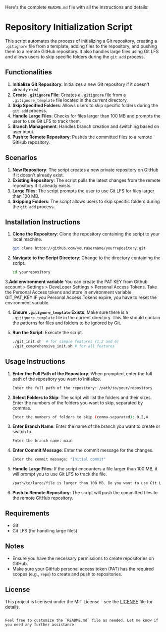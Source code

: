 Here's the complete `README.md` file with all the instructions and details:

# Repository Initialization Script

This script automates the process of initializing a Git repository, creating a `.gitignore` file from a template, adding files to the repository, and pushing them to a remote GitHub repository. It also handles large files using Git LFS and allows users to skip specific folders during the `git add` process.

## Functionalities

1. **Initialize Git Repository**: Initializes a new Git repository if it doesn't already exist.
2. **Create `.gitignore` File**: Creates a `.gitignore` file from a `.gitignore_template` file located in the current directory.
3. **Skip Specified Folders**: Allows users to skip specific folders during the `git add` process.
4. **Handle Large Files**: Checks for files larger than 100 MB and prompts the user to use Git LFS to track them.
5. **Branch Management**: Handles branch creation and switching based on user input.
6. **Push to Remote Repository**: Pushes the committed files to a remote GitHub repository.

## Scenarios

1. **New Repository**: The script creates a new private repository on GitHub if it doesn't already exist.
2. **Existing Repository**: The script pulls the latest changes from the remote repository if it already exists.
3. **Large Files**: The script prompts the user to use Git LFS for files larger than 100 MB.
4. **Skipping Folders**: The script allows users to skip specific folders during the `git add` process.

## Installation Instructions

1. **Clone the Repository**: Clone the repository containing the script to your local machine.
   ```bash
   git clone https://github.com/yourusername/yourrepository.git
   ```

2. **Navigate to the Script Directory**: Change to the directory containing the script.
   ```bash
   cd yourrepository
3.**Add environment variable**
   You can create the PAT KEY from Github account > Settings > DeveLoper Settings > Personal Access Tokens.
   Take the Personal Access tokens and store in environment variable GIT_PAT_KEY.IF you Personal Access Tokens expire, you have to reset the environment variable.

4. **Ensure `.gitignore_template` Exists**: Make sure there is a `.gitignore_template` file in the current directory. This file should contain the patterns for files and folders to be ignored by Git.

5. **Run the Script**: Execute the script.
   ```bash
   ./git_init.sh  # for simple features (1,2 and 6)
   ./git_comprehensive_init.sh # for all features
   ```

## Usage Instructions

1. **Enter the Full Path of the Repository**: When prompted, enter the full path of the repository you want to initialize.
   ```bash
   Enter the full path of the repository: /path/to/your/repository
   ```

2. **Select Folders to Skip**: The script will list the folders and their sizes. Enter the numbers of the folders you want to skip, separated by commas.
   ```bash
   Enter the numbers of folders to skip (comma-separated): 0,2,4
   ```

3. **Enter Branch Name**: Enter the name of the branch you want to create or switch to.
   ```bash
   Enter the branch name: main
   ```

4. **Enter Commit Message**: Enter the commit message for the changes.
   ```bash
   Enter the commit message: "Initial commit"
   ```

5. **Handle Large Files**: If the script encounters a file larger than 100 MB, it will prompt you to use Git LFS to track the file.
   ```bash
   /path/to/large/file is larger than 100 MB. Do you want to use Git LFS to track this file? (y/n): y
   ```

6. **Push to Remote Repository**: The script will push the committed files to the remote GitHub repository.

## Requirements

- Git
- Git LFS (for handling large files)

## Notes

- Ensure you have the necessary permissions to create repositories on GitHub.
- Make sure your GitHub personal access token (PAT) has the required scopes (e.g., `repo`) to create and push to repositories.

## License

This project is licensed under the MIT License - see the [LICENSE](LICENSE) file for details.
```

Feel free to customize the `README.md` file as needed. Let me know if you need any further assistance!
